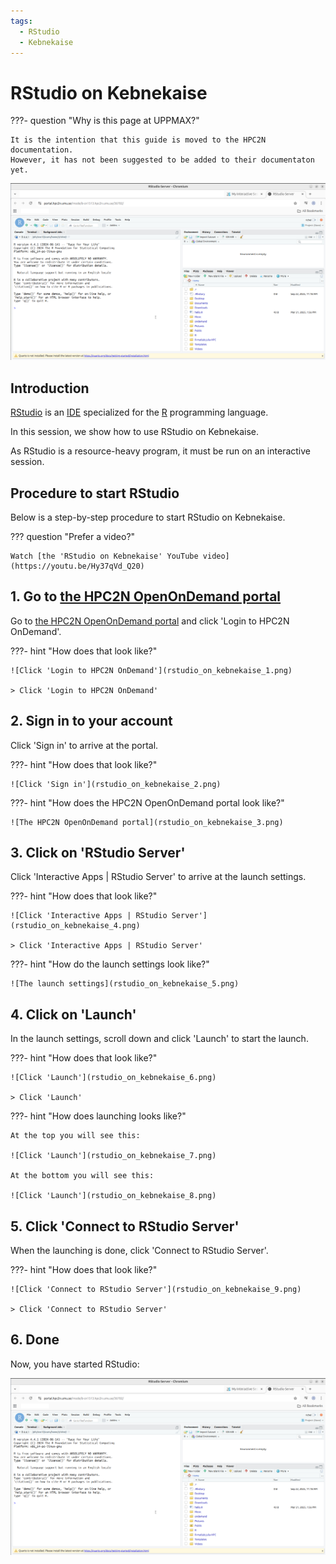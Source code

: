 ```yaml
---
tags:
  - RStudio
  - Kebnekaise
---
```


# RStudio on Kebnekaise

???- question "Why is this page at UPPMAX?"

    It is the intention that this guide is moved to the HPC2N documentation.
    However, it has not been suggested to be added to their documentaton
    yet.

![RStudio on Kebnekaise](rstudio_on_kebnekaise_10.png)

## Introduction

[RStudio](../software/rstudio.md) is an [IDE](../software/ides.md)
specialized for the [R](../software/r.md) programming language.

In this session, we show how to use RStudio on Kebnekaise.

As RStudio is a resource-heavy program,
it must be run on an interactive session.

## Procedure to start RStudio

Below is a step-by-step procedure to start RStudio on Kebnekaise.

??? question "Prefer a video?"

    Watch [the 'RStudio on Kebnekaise' YouTube video](https://youtu.be/Hy37qVd_Q20)

## 1. Go to [the HPC2N OpenOnDemand portal](https://portal.hpc2n.umu.se/)

Go to [the HPC2N OpenOnDemand portal](https://portal.hpc2n.umu.se/)
and click 'Login to HPC2N OnDemand'.

???- hint "How does that look like?"

    ![Click 'Login to HPC2N OnDemand'](rstudio_on_kebnekaise_1.png)

    > Click 'Login to HPC2N OnDemand'

## 2. Sign in to your account

Click 'Sign in' to arrive at the portal.

???- hint "How does that look like?"

    ![Click 'Sign in'](rstudio_on_kebnekaise_2.png)

???- hint "How does the HPC2N OpenOnDemand portal look like?"

    ![The HPC2N OpenOnDemand portal](rstudio_on_kebnekaise_3.png)

## 3. Click on 'RStudio Server'

Click 'Interactive Apps | RStudio Server' to arrive at the launch settings.

???- hint "How does that look like?"

    ![Click 'Interactive Apps | RStudio Server'](rstudio_on_kebnekaise_4.png)

    > Click 'Interactive Apps | RStudio Server'

???- hint "How do the launch settings look like?"

    ![The launch settings](rstudio_on_kebnekaise_5.png)

## 4. Click on 'Launch'

In the launch settings, scroll down and click 'Launch'
to start the launch.

???- hint "How does that look like?"

    ![Click 'Launch'](rstudio_on_kebnekaise_6.png)

    > Click 'Launch'

???- hint "How does launching looks like?"

    At the top you will see this:

    ![Click 'Launch'](rstudio_on_kebnekaise_7.png)

    At the bottom you will see this:

    ![Click 'Launch'](rstudio_on_kebnekaise_8.png)

## 5. Click 'Connect to RStudio Server'

When the launching is done, click 'Connect to RStudio Server'.

???- hint "How does that look like?"

    ![Click 'Connect to RStudio Server'](rstudio_on_kebnekaise_9.png)

    > Click 'Connect to RStudio Server'

## 6. Done

Now, you have started RStudio:

![RStudio on Kebnekaise](rstudio_on_kebnekaise_10.png)
